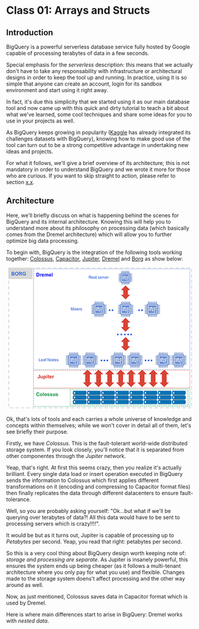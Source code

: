 # Class 01: Arrays and Structs

## Introduction

BigQuery is a powerful serverless database service fully hosted by Google capable of processing terabytes of data in a few seconds.

Special emphasis for the *serverless* description: this means that we actually don't have to take any responsability with infrastructure or architectural designs in order to keep the tool up and running. In practice, using it is so simple that anyone can create an account, login for its sandbox environment and start using it right away.

In fact, it's due this simplicity that we started using it as our main database tool and now came up with this quick and dirty tutorial to teach a bit about what we've learned, some cool techniques and share some ideas for you to use in your projects as well.

As BigQuery keeps growing in popularity ([Kaggle](https://www.kaggle.com/dansbecker/getting-started-with-sql-and-bigquery) has already integrated its challenges datasets with BigQuery), knowing how to make good use of the tool can turn out to be a strong competitive advantage in undertaking new ideas and projects.

For what it follows, we'll give a brief overview of its architecture; this is not mandatory in order to understand BigQuery and we wrote it more for those who are curious. If you want to skip straight to action, please refer to section [x.x](#architecture).

## Architecture

Here, we'll briefly discuss on what is happening behind the scenes for BigQuery and its internal architecture. Knowing this will help you to understand more about its philosophy on processing data (which basically comes from the Dremel architecture) which will allow you to further optimize big data processing.

To begin with, BigQuery is the integration of the following tools working together: [Colossus](https://cloud.google.com/files/storage_architecture_and_challenges.pdf), [Capacitor](https://cloud.google.com/blog/products/gcp/inside-capacitor-bigquerys-next-generation-columnar-storage-format), [Jupiter](https://cloudplatform.googleblog.com/2015/06/A-Look-Inside-Googles-Data-Center-Networks.html), [Dremel](https://storage.googleapis.com/pub-tools-public-publication-data/pdf/36632.pdf) and [Borg](https://ai.google/research/pubs/pub43438) as show below:

<p align="center">
  <img src="./images/bq_architecture.png">
</p>

Ok, that's lots of tools and each carries a whole universe of knowledge and concepts within themselves; while we won't cover in detail all of them, let's see briefly their purpose.

Firstly, we have *Colossus*. This is the fault-tolerant world-wide distributed storage system. If you look closely, you'll notice that it is separated from other componentes through the *Jupiter* network.

Yeap, that's right. At first this seems crazy, then you realize it's actually brilliant. Every single data load or insert operation executed in BigQuery sends the information to Colossus which first applies different transformations on it (encoding and compressing to Capacitor format files) then finally replicates the data through different datacenters to ensure fault-tolerance.

Well, so you are probably asking yourself: "Ok...but what if we'll be querying over terabytes of data?! All this data would have to be sent to processing servers which is crazy!!!!".

It would be but as it turns out, Jupiter is capable of processing up to *Petabytes* per second. Yeap, you read that right: petabytes per second.

So this is a very cool thing about BigQuery design worth keeping note of: *storage and processing are separate*. As Jupiter is insanely powerful, this ensures the system ends up being cheaper (as it follows a multi-tenant architecture where you only pay for what you use) and flexible. Changes made to the storage system doens't affect processing and the other way around as well.

Now, as just mentioned, Colossus saves data in Capacitor format which is used by Dremel.

Here is where main differences start to arise in BigQuery: Dremel works with *nested data*.
